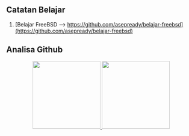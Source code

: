 ## Catatan Belajar
1. [Belajar FreeBSD --> https://github.com/asepready/belajar-freebsd](https://github.com/asepready/belajar-freebsd)


## Analisa Github

<p align="center">
<a href="https://github.com/asepready">
  <img height="180em" src="https://github-readme-stats.vercel.app/api?username=asepready&show_icons=true&theme=midnight-purple&include_all_commits=true&count_private=true"/>
  <img height="180em" src="https://github-readme-stats-eight-theta.vercel.app/api/top-langs/?username=asepready&layout=compact&langs_count=8&theme=midnight-purple"/>
</a>
</p>
